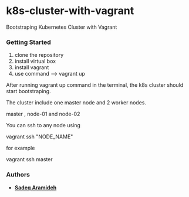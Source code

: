 # k8s-cluster-with-vagrant


Bootstraping Kubernetes Cluster with Vagrant


### Getting Started

1. clone the repository
2. install virtual box
3. install vagrant
4. use command --> vagrant up 

After running vagrant up command in the terminal, the k8s cluster should start bootstraping.

The cluster include one master node and 2 worker nodes.

master , node-01 and node-02


You can ssh to any node using

vagrant ssh "NODE_NAME"

for example 

vagrant ssh master

### Authors
* [**Sadeq Aramideh**](https://github.com/Aramideh)

